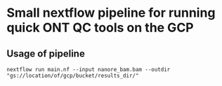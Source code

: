 # Small nextflow pipeline for running quick ONT QC tools on the GCP

## Usage of pipeline
```
nextflow run main.nf --input nanore_bam.bam --outdir "gs://location/of/gcp/bucket/results_dir/"
```